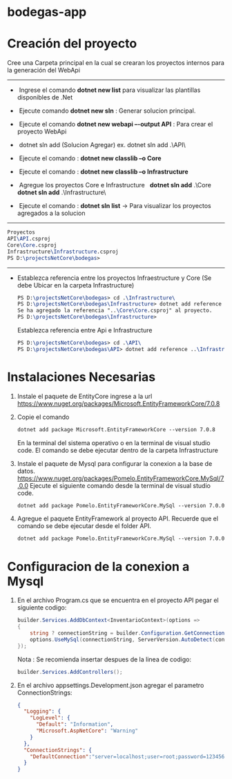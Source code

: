 # bodegas-app


# Creación del proyecto

   Cree una Carpeta principal en la cual se crearan los proyectos internos para la generación del WebApi

------



- ​       Ingrese el comando **dotnet new list** para visualizar las plantillas disponibles de .Net
- ​       Ejecute comando **dotnet new sln** : Generar solucion principal.
- ​       Ejecute el comando **dotnet new webapi –-output API** : Para crear el proyecto WebApi
- ​       dotnet sln add (Solucion Agregar) ex. dotnet sln add .\API\
- ​       Ejecute el comando : **dotnet new classlib –o Core**

- ​       Ejecute el comando : **dotnet new classlib –o Infrastructure**
- ​       Agregue los proyectos Core e Infrastructure
    ​    ​    **dotnet sln add** .\Core\
    ​    ​    **dotnet sln add** .\Infrastructure\
- ​      Ejecute el comando : **dotnet sln list** -> Para visualizar los proyectos agregados a la solucion

------

  ```tex
  Proyectos    
  API\API.csproj
  Core\Core.csproj
  Infrastructure\Infrastructure.csproj
  PS D:\projectsNetCore\bodegas>
  ```

------

- Establezca referencia entre los proyectos Infraestructure y Core (Se debe Ubicar en la carpeta Infrastructure)

  ```tex
  PS D:\projectsNetCore\bodegas> cd .\Infrastructure\
  PS D:\projectsNetCore\bodegas\Infrastructure> dotnet add reference ..\Core\
  Se ha agregado la referencia "..\Core\Core.csproj" al proyecto.
  PS D:\projectsNetCore\bodegas\Infrastructure>
  ```

  Establezca referencia entre Api e Infrastructure

  ```tex
  PS D:\projectsNetCore\bodegas> cd .\API\
  PS D:\projectsNetCore\bodegas\API> dotnet add reference ..\Infrastructure\
  ```


# Instalaciones Necesarias

1. Instale el paquete de EntityCore ingrese a la url https://www.nuget.org/packages/Microsoft.EntityFrameworkCore/7.0.8

2. Copie el comando 

   ```tex
   dotnet add package Microsoft.EntityFrameworkCore --version 7.0.8
   ```

   En la terminal del sistema operativo o en la terminal de visual studio code. El comando se debe ejecutar dentro de la carpeta Infrastructure

3. Instale el paquete de Mysql para configurar la conexion a la base de datos. https://www.nuget.org/packages/Pomelo.EntityFrameworkCore.MySql/7.0.0 Ejecute el siguiente comando desde la terminal de visual studio code.

   ```tex
   dotnet add package Pomelo.EntityFrameworkCore.MySql --version 7.0.0
   ```

4. Agregue el paquete EntityFramework al proyecto API. Recuerde que el comando se debe ejecutar desde el folder API.

   ```tex
   dotnet add package Pomelo.EntityFrameworkCore.MySql --version 7.0.0
   
   ```

# Configuracion de la conexion a Mysql

1. En el archivo Program.cs que se encuentra en el proyecto API pegar el siguiente codigo:

   ```c#
   builder.Services.AddDbContext<InventarioContext>(options =>
   {
       string ? connectionString = builder.Configuration.GetConnectionString("DefaultConnection");
       options.UseMySql(connectionString, ServerVersion.AutoDetect(connectionString));
   });
   ```

   Nota : Se recomienda insertar despues de la linea de codigo:

   ```c#
   builder.Services.AddControllers();
   ```

2. En el archivo appsettings.Development.json agregar el parametro ConnectionStrings:

   ```json
   {
     "Logging": {
       "LogLevel": {
         "Default": "Information",
         "Microsoft.AspNetCore": "Warning"
       }
     },
     "ConnectionStrings": {
       "DefaultConnection":"server=localhost;user=root;password=123456;database=inventariodb"
     }
   }
   ```
